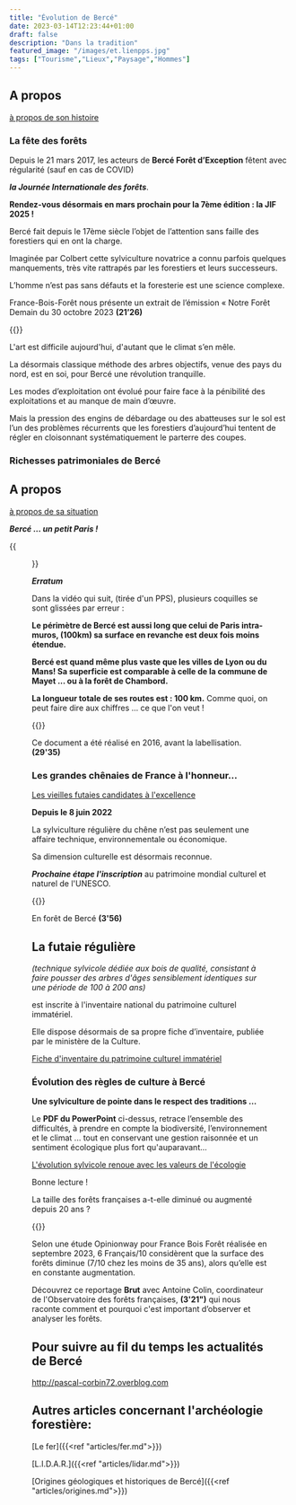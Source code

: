 ```yaml
---
title: "Évolution de Bercé"
date: 2023-03-14T12:23:44+01:00
draft: false
description: "Dans la tradition"
featured_image: "/images/et.lienpps.jpg"
tags: ["Tourisme","Lieux","Paysage","Hommes"]
---
```


## A propos 

[à propos de son histoire](/articles/pdf/aproposdesonhistoire.pdf) 

### La fête des forêts

Depuis le 21 mars 2017, les acteurs de **Bercé Forêt d’Exception** 
fêtent avec régularité (sauf en cas de COVID)

***la Journée Internationale des forêts***.

**Rendez-vous désormais en mars prochain pour la 7ème édition : la JIF 2025 !**

Bercé fait depuis le 17ème siècle l’objet de l’attention sans 
faille des forestiers qui en ont la charge.

Imaginée par Colbert cette sylviculture novatrice a connu
parfois quelques manquements, très vite rattrapés par 
les forestiers et leurs successeurs. 

L’homme n’est pas sans défauts et la foresterie est une science complexe.


France-Bois-Forêt nous présente un extrait de l’émission
« Notre Forêt Demain du 30 octobre 2023 **(21’26)**

{{<youtube id="7PjbZbyAQhY">}}

L'art est difficile aujourd'hui, d'autant que le climat s’en mêle.

La désormais classique méthode des arbres objectifs, 
venue des pays du nord, est en soi, 
pour Bercé une révolution tranquille.

Les modes d’exploitation ont évolué pour faire face à la pénibilité
des exploitations et au manque de main d’œuvre.

Mais la pression des engins de débardage ou des abatteuses sur le sol est l’un 
des problèmes récurrents que les forestiers d’aujourd’hui tentent 
de régler en cloisonnant systématiquement le parterre des coupes.

### Richesses patrimoniales de Bercé

## A propos 

[à propos de sa situation](/articles/pdf/aproposdesasituation.pdf) 

***Bercé ... un petit Paris !***

{{<figure src="/images/articles/sylvopolitain.jpg" title="Prospective délirante de la famille Quilbeuf">}}

***Erratum***

Dans la vidéo qui suit, (tirée d'un PPS), 
plusieurs coquilles se sont glissées par erreur :

**Le périmètre de Bercé est aussi 
long que celui de Paris intra-muros, (100km)
sa surface en revanche est deux fois moins étendue.** 

**Bercé est quand même plus vaste que les villes de Lyon ou du Mans!
Sa superficie est comparable à celle de la commune de Mayet 
... ou à la forêt de Chambord.** 

**La longueur totale de ses routes est : 100 km.**
Comme quoi, on peut faire dire aux chiffres ... ce que l'on veut !

{{<youtube id="0vT_0GlzhW8">}}
  
Ce document a été réalisé en 2016, avant la labellisation. **(29'35)** 


### Les grandes chênaies de France à l'honneur...

[Les vieilles futaies candidates à l'excellence](/articles/pdf/futaieregulierechene.pdf)

**Depuis le 8 juin 2022**

La sylviculture régulière du chêne n’est pas seulement une affaire technique,
environnementale ou économique. 

Sa dimension culturelle est désormais reconnue.
  
***Prochaine étape l'inscription***
au patrimoine mondial culturel et naturel de l'UNESCO.

{{<youtube id="vja6a0Q0l-E">}}
  
En forêt de Bercé **(3'56)** 

## La futaie régulière 
  
*(technique sylvicole dédiée aux bois de qualité, consistant à faire pousser 
des arbres d'âges sensiblement identiques sur une période de 100 à 200 ans)* 
  
est inscrite à l'inventaire national du patrimoine culturel immatériel.
  
Elle dispose désormais de sa propre fiche d’inventaire,
publiée par le ministère de la Culture.

[Fiche d'inventaire du patrimoine culturel immatériel](/articles/pdf/savoirsetsavoir-faire.pdf)

### Évolution des règles de culture à Bercé

**Une sylviculture de pointe dans le respect des traditions …**  

Le **PDF du PowerPoint** 
ci-dessus, retrace l’ensemble des difficultés,
à prendre en compte la biodiversité, l’environnement et le climat ...
tout en conservant une gestion raisonnée et un sentiment écologique plus fort qu'auparavant…

[L'évolution sylvicole renoue avec les valeurs de l'écologie](/articles/pdf/evolutiondupatrimoinedeberce.pdf)  


Bonne lecture !

La taille des forêts françaises a-t-elle diminué ou augmenté depuis 20 ans ?


  {{<youtube id="S6PZjPu-1O8">}} 


Selon une étude Opinionway pour France Bois Forêt réalisée en septembre 2023, 
6 Français/10 considèrent que la surface des forêts diminue
(7/10 chez les moins de 35 ans), alors qu’elle est en constante augmentation. 

Découvrez ce reportage **Brut** avec Antoine Colin, 
coordinateur de l'Observatoire des forêts françaises, **(3'21")**
qui nous raconte comment et pourquoi c'est important d’observer 
et analyser les forêts.

## Pour suivre au fil du temps les actualités de Bercé ##

http://pascal-corbin72.overblog.com 

 
## Autres articles concernant l'archéologie forestière: ## 


[Le fer]({{<ref "articles/fer.md">}})

[L.I.D.A.R.]({{<ref "articles/lidar.md">}})

[Origines géologiques et historiques de Bercé]({{<ref "articles/origines.md">}}) 

